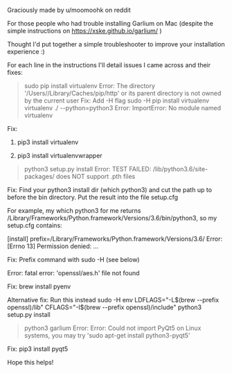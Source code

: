 Graciously made by u/moomoohk on reddit

For those people who had trouble installing Garlium on Mac (despite the simple instructions on https://xske.github.io/garlium/ )

Thought I'd put together a simple troubleshooter to improve your installation experience :)

For each line in the instructions I'll detail issues I came across and their fixes:

> sudo pip install virtualenv
Error: The directory '/Users/<user>/Library/Caches/pip/http' or its parent directory is not owned by the current user Fix: Add -H flag sudo -H pip install virtualenv
> virtualenv ./ --python=python3
Error: ImportError: No module named virtualenv

Fix:

1) pip3 install virtualenv

2) pip3 install virtualenvwrapper

> python3 setup.py install
Error: TEST FAILED: /lib/python3.6/site-packages/ does NOT support .pth files

Fix: Find your python3 install dir (which python3) and cut the path up to before the bin directory. Put the result into the file setup.cfg

For example, my which python3 for me returns /Library/Frameworks/Python.framework/Versions/3.6/bin/python3, so my setup.cfg contains:

[install]
prefix=/Library/Frameworks/Python.framework/Versions/3.6/
Error: [Errno 13] Permission denied: ...

Fix: Prefix command with sudo -H (see below)

Error: fatal error: 'openssl/aes.h' file not found

Fix: brew install pyenv

Alternative fix: Run this instead sudo -H env LDFLAGS="-L$(brew --prefix openssl)/lib" CFLAGS="-I$(brew --prefix openssl)/include" python3 setup.py install

> python3 garlium
Error: Error: Could not import PyQt5 on Linux systems, you may try 'sudo apt-get install python3-pyqt5'

Fix: pip3 install pyqt5

Hope this helps!
